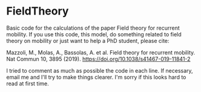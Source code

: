 # FieldTheory
Basic code for the calculations of the paper Field theory for recurrent mobility.
If you use this code, this model, do something related to field theory on mobility or just want to help a PhD student, please cite:

Mazzoli, M., Molas, A., Bassolas, A. et al. Field theory for recurrent mobility. Nat Commun 10, 3895 (2019). https://doi.org/10.1038/s41467-019-11841-2


I tried to comment as much as possible the code in each line.
If necessary, email me and I'll try to make things clearer.
I'm sorry if this looks hard to read at first time.
